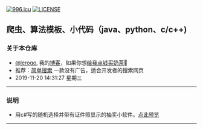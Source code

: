 [![996.icu](https://img.shields.io/badge/link-996.icu-red.svg)](https://996.icu) [![LICENSE](https://img.shields.io/badge/license-Anti%20996-blue.svg)](https://github.com/996icu/996.ICU/blob/master/LICENSE)
## 爬虫、算法模板、小代码（java、python、c/c++)
 ### 关于本仓库
 - [@lerogo](https://github.com/lerogo/ "@lerogo"), 我的[博客](https://www.lerogo.top/)，如果你想[给我点钱买奶茶](https://www.lerogo.top/pay/)🤣
 - 推荐：[简单搜索](https://www.lerogo.top/search/) 一款没有广告，适合开发者的搜索网页
 - 2019-11-20 14:31:27 星期三
------------
### 说明
 - 用c#写的随机选择并带有证件照显示的抽奖小软件。[点此预览](https://www.lerogo.top/2019/essay/%e8%ae%b0%e5%bd%95/%e5%85%b6%e4%bb%96/sjxzdmcjrj/167/)

------------
